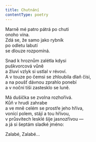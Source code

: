 ```yaml
---
title: Chutnání
contentType: poetry
---
```


<section>

Marně mé patro pátrá po chuti  
onoho vína.  
Zdá se, že samo jako rybník  
po odletu labutí  
se dlouze rozpomíná.

Snad k hroznům zalétla kdysi  
puškvorcová vůně  
a žluví vzlyk si ustlal v révoví.  
A v touze po čemsi se zhloubila dlaň čísi,  
a na poušť dávnou zprahlo ponebí  
a v noční tiši zastesklo se luně.

Má dušička se zvolna rozhořívá.  
Kůň v hrudi zahrabe  
a ve mně celém se prostře jeho hříva,  
vonící polem, stájí a tou hřívou,  
v průsvitech lesklé šíje jasnozřivou —  
a já si šeptám sladké jméno:

Zalabé, Zalabé…

</section>
